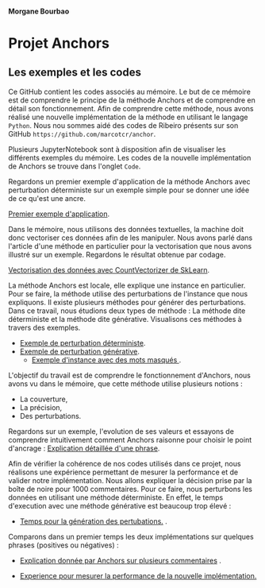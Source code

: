 #### Morgane Bourbao 
# Projet Anchors                                                                                                                            
## Les exemples et les codes 


Ce GitHub contient les codes associés au mémoire. 
Le but de ce mémoire est de comprendre le principe de la méthode Anchors et de comprendre en détail son fonctionnement. Afin de comprendre cette méthode, nous avons réalisé une nouvelle implémentation de la méthode en utilisant le langage `Python`. Nous nou sommes aidé des codes de Ribeiro présents sur son GitHub `https://github.com/marcotcr/anchor`.

Plusieurs JupyterNotebook sont à disposition afin de visualiser les différents exemples du mémoire.
Les codes de la nouvelle implémentation de Anchors se trouve dans l'onglet `Code`.

Regardons un premier exemple d'application de la méthode Anchors avec perturbation déterministe sur un exemple simple pour se donner une idée de ce qu'est une ancre. 

[Premier exemple d'application](https://github.com/mbourbao/Code-Projet-Anchors/blob/main/Notebook/Application-sur-la-phrase-The-reception-have-been-generally-good.ipynb).

Dans le mémoire, nous utilisons des données textuelles, la machine doit donc vectoriser ces données afin de les manipuler. 
Nous avons parlé dans l'article d'une méthode en particulier pour la vectorisation que nous avons illustré sur un exemple. Regardons le résultat obtenue par codage.

[Vectorisation des données avec CountVectorizer de SkLearn](https://github.com/mbourbao/Code-Projet-Anchors/blob/main/Notebook/Vectorisation_Count_Vect.ipynb
).

La méthode Anchors est locale, elle explique une instance en particulier. Pour se faire, la méthode utilise des perturbations de l'instance que nous expliquons. Il existe plusieurs méthodes pour générer des perturbations. Dans ce travail, nous étudions deux types de méthode : La méthode dite déterministe et la méthode dite générative. Visualisons ces méthodes à travers des exemples. 

  - [Exemple de perturbation déterministe](https://github.com/mbourbao/Code-Projet-Anchors/blob/main/Notebook/Exemple%20perturbation%20d%C3%A9terministe.ipynb).
  - [Exemple de perturbation générative](https://github.com/mbourbao/Code-Projet-Anchors/blob/main/Notebook/Perturbation_Bert.ipynb).
      - [Exemple d'instance avec des mots masqués ](https://github.com/mbourbao/Code-Projet-Anchors/blob/main/Notebook/MASK.ipynb).


L'objectif du travail est de comprendre le fonctionnement d'Anchors, nous avons vu dans le mémoire, que cette méthode utilise plusieurs notions : 
  - La couverture,
  - La précision, 
  - Des perturbations. 
 
Regardons sur un exemple, l'evolution de ses valeurs et essayons de comprendre intuitivement comment Anchors raisonne pour choisir le point d'ancrage :
[Explication détaillée d'une phrase](https://github.com/mbourbao/Code-Projet-Anchors/blob/main/Notebook/Explication-d%C3%A9taill%C3%A9.ipynb).



Afin de vérifier la cohérence de nos codes utilisés dans ce projet, nous réalisons une expérience permettant de mesurer la performance et de valider notre implémentation. 
Nous allons expliquer la décision prise par la boîte de noire pour 1000 commentaires. Pour ce faire, nous perturbons les données en utilisant une méthode déterministe. En effet, le temps d'execution avec une méthode générative est beaucoup trop élevé : 
-  [Temps pour la génération des pertubations.](https://github.com/mbourbao/Code-Projet-Anchors/blob/main/Notebook/Temps_Bert.ipynb) .

Comparons dans un premier temps les deux implémentations sur quelques phrases (positives ou négatives) : 

-  [Explication donnée par Anchors sur plusieurs commentaires](https://github.com/mbourbao/Code-Projet-Anchors/blob/main/Notebook/Application_sur_plusieurs_phrase.ipynb) .

-  [Experience pour mesurer la performance de la nouvelle implémentation.](https://github.com/mbourbao/Code-Projet-Anchors/blob/main/Notebook/Comparaison-performance.ipynb)

